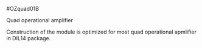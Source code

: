 <!--- PrjInfo ---> <!--- Please remove this line after manually editing --->
<!--- 00a56be08b96043df9e37d6aff7b6990 --->
<!--- Created:20170111-16:38: ---> 
<!--- Author:Mlab: ---> 
<!--- AuthorEmail:mlab@mlab.cz: ---> 
<!--- Tags:imported: ---> 
<!--- Ust:None: ---> 
<!--- Name:OZquad01B: --->
#OZquad01B 
<!--- LongName --->
Quad operational amplifier
<!--- ELongName ---> 

<!--- Lead --->
Construction of the module is optimized for most quad operational apmlifier in DIL14 package.
<!--- ELead ---> 


​
​
<!--- Description --->
<!--- EDescription --->
<!--- Content --->
<!--- EContent --->
            